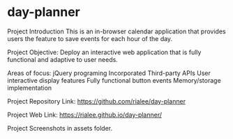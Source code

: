 # day-planner

Project Introduction
This is an in-browser calendar application that provides users the feature to save events for each hour of the day.

Project Objective:
Deploy an interactive web application that is fully functional and adaptive to user needs.

Areas of focus:
    jQuery programing 
    Incorporated Third-party APIs
    User interactive display features
    Fully functional button events
    Memory/storage implementation


Project Repository Link:
https://github.com/rialee/day-planner

Project Web Link:
https://rialee.github.io/day-planner/

Project Screenshots in assets folder.
